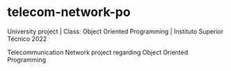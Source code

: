 # telecom-network-po
University project | Class: Object Oriented Programming | Instituto Superior Técnico 2022

Telecommunication Network project regarding Object Oriented Programming


